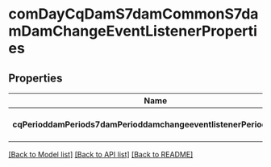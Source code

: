 # comDayCqDamS7damCommonS7damDamChangeEventListenerProperties

## Properties
Name | Type | Description | Notes
------------ | ------------- | ------------- | -------------
**cqPerioddamPeriods7damPerioddamchangeeventlistenerPeriodenabled** | [**ConfigNodePropertyBoolean**](ConfigNodePropertyBoolean.md) |  | [optional] [default to null]

[[Back to Model list]](../README.md#documentation-for-models) [[Back to API list]](../README.md#documentation-for-api-endpoints) [[Back to README]](../README.md)


